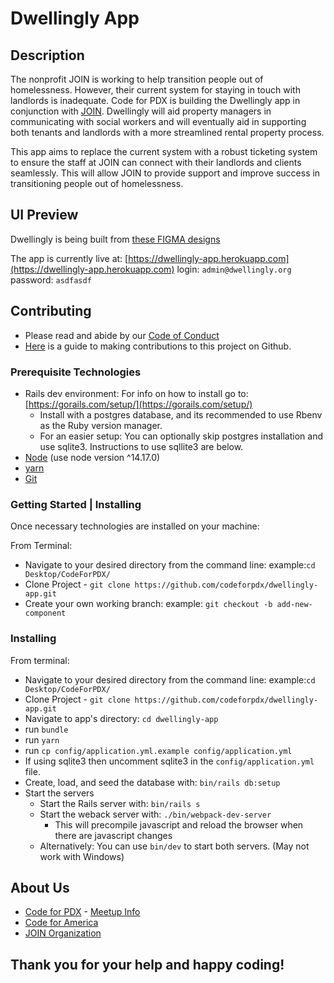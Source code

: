 # Dwellingly App

## Description

The nonprofit JOIN is working to help transition people out of homelessness. However, their current system for staying in touch with landlords is inadequate. Code for PDX is building the Dwellingly app in conjunction with [JOIN](https://joinpdx.org/). Dwellingly will aid property managers in communicating with social workers and will eventually aid in supporting both tenants and landlords with a more streamlined rental property process.

This app aims to replace the current system with a robust ticketing system to ensure the staff at JOIN can connect with their landlords and clients seamlessly. This will allow JOIN to provide support and improve success in transitioning people out of homelessness.

## UI Preview

Dwellingly is being built from [these FIGMA designs](https://drive.google.com/file/d/1YqboQogczYm1HkyRqEtVSzeQ61T9hWU2/view)

The app is currently live at: [https://dwellingly-app.herokuapp.com](https://dwellingly-app.herokuapp.com)
login: `admin@dwellingly.org`
password: `asdfasdf`

## Contributing

- Please read and abide by our [Code of Conduct](https://github.com/codeforpdx/codeofconduct)
- [Here](contributing.md) is a guide to making contributions to this project on Github.

### Prerequisite Technologies

- Rails dev environment: For info on how to install go to: [https://gorails.com/setup/](https://gorails.com/setup/)
  - Install with a postgres database, and its recommended to use Rbenv as the Ruby version manager.
  - For an easier setup: You can optionally skip postgres installation and use sqlite3. Instructions to use sqllite3 are below.
- [Node](https://nodejs.org/en/download/)
  (use node version ^14.17.0)
- [yarn](https://classic.yarnpkg.com/en/docs/install)
- [Git](https://gist.github.com/derhuerst/1b15ff4652a867391f03)

### Getting Started | Installing

Once necessary technologies are installed on your machine:

From Terminal:

- Navigate to your desired directory from the command line:
  example:`cd Desktop/CodeForPDX/`
- Clone Project - `git clone https://github.com/codeforpdx/dwellingly-app.git`
- Create your own working branch:
  example: `git checkout -b add-new-component`

### Installing

From terminal:

- Navigate to your desired directory from the command line:
  example:`cd Desktop/CodeForPDX/`
- Clone Project - `git clone https://github.com/codeforpdx/dwellingly-app.git`
- Navigate to app's directory: `cd dwellingly-app`
- run `bundle`
- run `yarn`
- run `cp config/application.yml.example config/application.yml`
- If using sqlite3 then uncomment sqlite3 in the `config/application.yml` file.
- Create, load, and seed the database with: `bin/rails db:setup`
- Start the servers
  - Start the Rails server with: `bin/rails s`
  - Start the weback server with: `./bin/webpack-dev-server`
    - This will precompile javascript and reload the browser when there are javascript changes
  - Alternatively: You can use `bin/dev` to start both servers. (May not work with Windows)

## About Us
* [Code for PDX](https://www.codeforpdx.org/) - [Meetup Info](https://www.meetup.com/Code-for-PDX/)
* [Code for America](https://brigade.codeforamerica.org/)
* [JOIN Organization](https://joinpdx.org/)

## Thank you for your help and happy coding!
